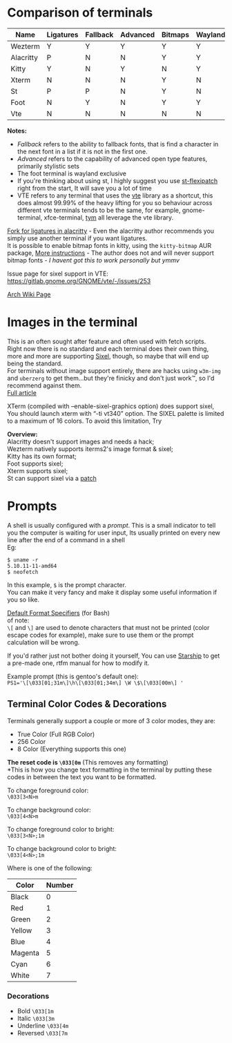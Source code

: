 

# Comparison of terminals

<table>


<colgroup>
<col  class="org-left">

<col  class="org-left">

<col  class="org-left">

<col  class="org-left">

<col  class="org-left">

<col  class="org-left">

<col  class="org-left">

<col  class="org-left">

<col  class="org-left">

<col  class="org-left">
</colgroup>
<thead>
<tr>
<th scope="col" class="org-left">Name</th>
<th scope="col" class="org-left">Ligatures</th>
<th scope="col" class="org-left">Fallback</th>
<th scope="col" class="org-left">Advanced</th>
<th scope="col" class="org-left">Bitmaps</th>
<th scope="col" class="org-left">Wayland</th>
<th scope="col" class="org-left">Tabs</th>
<th scope="col" class="org-left">Images</th>
<th scope="col" class="org-left">Config</th>
<th scope="col" class="org-left">Rating</th>
</tr>
</thead>

<tbody>
<tr>
<td class="org-left">Wezterm</td>
<td class="org-left">Y</td>
<td class="org-left">Y</td>
<td class="org-left">Y</td>
<td class="org-left">Y</td>
<td class="org-left">Y</td>
<td class="org-left">Y</td>
<td class="org-left">Y</td>
<td class="org-left">Lua</td>
<td class="org-left">10/10</td>
</tr>


<tr>
<td class="org-left">Alacritty</td>
<td class="org-left">P</td>
<td class="org-left">N</td>
<td class="org-left">N</td>
<td class="org-left">Y</td>
<td class="org-left">Y</td>
<td class="org-left">N</td>
<td class="org-left">N</td>
<td class="org-left">Yaml</td>
<td class="org-left">5/10</td>
</tr>


<tr>
<td class="org-left">Kitty</td>
<td class="org-left">Y</td>
<td class="org-left">N</td>
<td class="org-left">Y</td>
<td class="org-left">N</td>
<td class="org-left">Y</td>
<td class="org-left">Y</td>
<td class="org-left">Y</td>
<td class="org-left">Custom</td>
<td class="org-left">8/10</td>
</tr>


<tr>
<td class="org-left">Xterm</td>
<td class="org-left">N</td>
<td class="org-left">N</td>
<td class="org-left">N</td>
<td class="org-left">Y</td>
<td class="org-left">N</td>
<td class="org-left">N</td>
<td class="org-left">Y</td>
<td class="org-left">Xresources</td>
<td class="org-left">7/10</td>
</tr>


<tr>
<td class="org-left">St</td>
<td class="org-left">P</td>
<td class="org-left">P</td>
<td class="org-left">N</td>
<td class="org-left">Y</td>
<td class="org-left">N</td>
<td class="org-left">N</td>
<td class="org-left">P</td>
<td class="org-left">C header</td>
<td class="org-left">7/10</td>
</tr>


<tr>
<td class="org-left">Foot</td>
<td class="org-left">N</td>
<td class="org-left">Y</td>
<td class="org-left">N</td>
<td class="org-left">Y</td>
<td class="org-left">Y</td>
<td class="org-left">N</td>
<td class="org-left">Y</td>
<td class="org-left">INI</td>
<td class="org-left">7/10</td>
</tr>


<tr>
<td class="org-left">Vte</td>
<td class="org-left">N</td>
<td class="org-left">N</td>
<td class="org-left">N</td>
<td class="org-left">N</td>
<td class="org-left">N</td>
<td class="org-left">N</td>
<td class="org-left">P</td>
<td class="org-left">GUI</td>
<td class="org-left">5/10</td>
</tr>
</tbody>
</table>

**Notes:**   

-   *Fallback* refers to the ability to fallback fonts, that is find a character in the next font in a list if it is not in the first one.
-   *Advanced* refers to the capability of advanced open type features, primarily stylistic sets
-   The foot terminal is wayland exclusive
-   If you're thinking about using st, I highly suggest you use [st-flexipatch](https://github.com/bakkeby/st-flexipatch) right from the start, It will save you a lot of time
-   VTE refers to any terminal that uses the [vte](https://gitlab.gnome.org/GNOME/vte) library as a shortcut, this does almost 99.99% of the heavy lifting for you so behaviour across different vte terminals tends to be the same, for example, gnome-terminal, xfce-terminal, [tym](https://github.com/endaaman/tym) all leverage the vte library.

[Fork for ligatures in alacritty](https://github.com/zenixls2/alacritty) - Even the alacritty author recommends you simply use another terminal if you want ligatures.  
It is possible to enable bitmap fonts in kitty, using the `kitty-bitmap` AUR package, [More instructions](https://github.com/slavfox/Cozette#kitty) - The author does not and will never support bitmap fonts  - *I havent got this to work personally but ymmv*

Issue page for sixel support in VTE: <https://gitlab.gnome.org/GNOME/vte/-/issues/253>  

[Arch Wiki Page](https://wiki.archlinux.org/title/List_of_applications#Terminal)  


# Images in the terminal

This is an often sought after feature and often used with fetch scripts.  
Right now there is no standard and each terminal does their own thing, more and more are supporting [Sixel](https://en.wikipedia.org/wiki/Sixel), though, so maybe that will end up being the standard.  
For terminals without image support entirely, there are hacks using `w3m-img` and `uberzerg` to get them&#x2026;but they're finicky and don't just work™, so I'd recommend against them.  
[Full article](https://github.com/dylanaraps/neofetch/wiki/Images-in-the-terminal)  

XTerm (compiled with &#x2013;enable-sixel-graphics option) does support sixel,  
You should launch xterm with “-ti vt340” option. The SIXEL palette is limited to a maximum of 16 colors. To avoid this limitation, Try  

**Overview:**  
Alacritty doesn't support images and needs a hack;  
Wezterm natively supports iterms2's image format & sixel;  
Kitty has its own format;  
Foot supports sixel;  
Xterm supports sixel;  
St can support sixel via a [patch](https://gitlab.com/exorcist365/dotfulls/-/blob/master/.local/share/src/st/patches/0001-add-st-sixel.patch)  


# Prompts

A shell is usually configured with a *prompt*. This is a small indicator to tell you the computer is waiting for user input, Its usually printed on every new line after the end of a command in a shell  
Eg:  

    $ uname -r
    5.10.11-11-amd64
    $ neofetch

In this example, `$` is the prompt character.  
You can make it very fancy and make it display some useful information if you so like.  

[Default Format Specifiers](https://www.gnu.org/software/bash/manual/html_node/Controlling-the-Prompt.html) (for Bash)  
of note:  
`\[` and `\]` are used to denote characters that must not be printed (color escape codes for example), make sure to use them or the prompt calculation will be wrong.  

If you'd rather just not bother doing it yourself, You can use [Starship](https://starship.rs/) to get a pre-made one, rtfm manual for how to modify it.  

Example prompt (this is gentoo's default one):  
`PS1='\[\033[01;31m\]\h\[\033[01;34m\] \W \$\[\033[00m\] '`  


## Terminal Color Codes & Decorations

Terminals generally support a couple or more of 3 color modes, they are:  

-   True Color (Full RGB Color)
-   256 Color
-   8 Color (Everything supports this one)

**The reset code is `\033[0m`** (This removes any formatting)  
\*This is how you change text formatting in the terminal by putting these codes in between the text you want to be formatted.  

To change foreground color:  
`\033[3<N>m`  

To change background color:  
`\033[4<N>m`  

To change foreground color to bright:  
`\033[3<N>;1m`  

To change background color to bright:  
`\033[4<N>;1m`  

Where <N> is one of the following:  

<table>


<colgroup>
<col  class="org-left">

<col  class="org-right">
</colgroup>
<thead>
<tr>
<th scope="col" class="org-left">Color</th>
<th scope="col" class="org-right">Number</th>
</tr>
</thead>

<tbody>
<tr>
<td class="org-left">Black</td>
<td class="org-right">0</td>
</tr>


<tr>
<td class="org-left">Red</td>
<td class="org-right">1</td>
</tr>


<tr>
<td class="org-left">Green</td>
<td class="org-right">2</td>
</tr>


<tr>
<td class="org-left">Yellow</td>
<td class="org-right">3</td>
</tr>


<tr>
<td class="org-left">Blue</td>
<td class="org-right">4</td>
</tr>


<tr>
<td class="org-left">Magenta</td>
<td class="org-right">5</td>
</tr>


<tr>
<td class="org-left">Cyan</td>
<td class="org-right">6</td>
</tr>


<tr>
<td class="org-left">White</td>
<td class="org-right">7</td>
</tr>
</tbody>
</table>


### Decorations

-   Bold `\033[1m`
-   Italic `\033[3m`
-   Underline `\033[4m`
-   Reversed `\033[7m`

